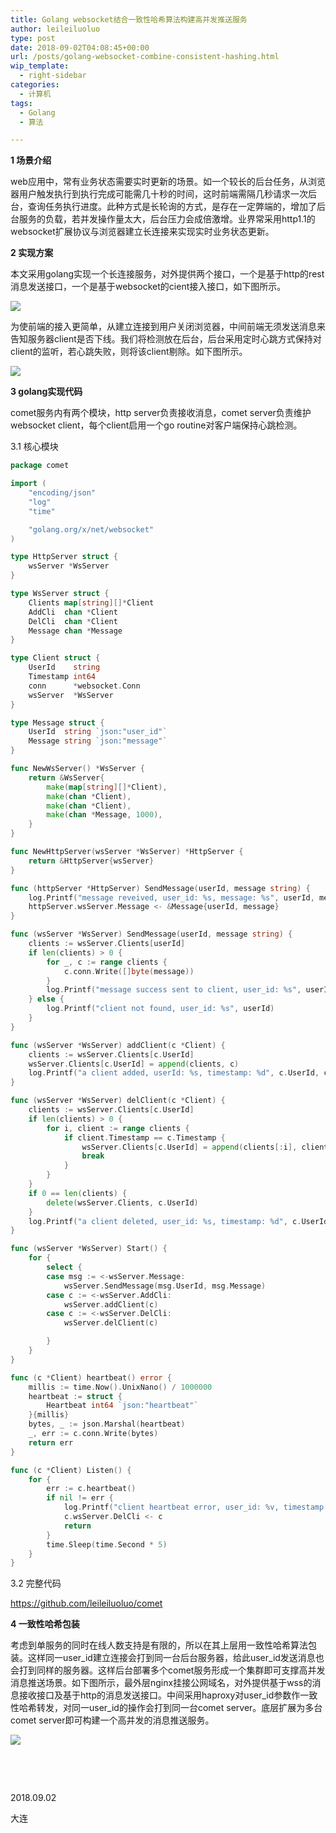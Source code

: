```yaml
---
title: Golang websocket结合一致性哈希算法构建高并发推送服务
author: leileiluoluo
type: post
date: 2018-09-02T04:08:45+00:00
url: /posts/golang-websocket-combine-consistent-hashing.html
wip_template:
  - right-sidebar
categories:
  - 计算机
tags:
  - Golang
  - 算法

---
```

**1 场景介绍**
  
web应用中，常有业务状态需要实时更新的场景。如一个较长的后台任务，从浏览器用户触发执行到执行完成可能需几十秒的时间，这时前端需隔几秒请求一次后台，查询任务执行进度。此种方式是长轮询的方式，是存在一定弊端的，增加了后台服务的负载，若并发操作量太大，后台压力会成倍激增。业界常采用http1.1的websocket扩展协议与浏览器建立长连接来实现实时业务状态更新。

**2 实现方案**
  
本文采用golang实现一个长连接服务，对外提供两个接口，一个是基于http的rest消息发送接口，一个是基于websocket的cient接入接口，如下图所示。

![](https://leileiluoluo.github.io/static/images/uploads/2018/09/comet-api.png)
  
为使前端的接入更简单，从建立连接到用户关闭浏览器，中间前端无须发送消息来告知服务器client是否下线。我们将检测放在后台，后台采用定时心跳方式保持对client的监听，若心跳失败，则将该client剔除。如下图所示。

![](https://leileiluoluo.github.io/static/images/uploads/2018/09/comet-heartbeat.png)

**3 golang实现代码**
  
comet服务内有两个模块，http server负责接收消息，comet server负责维护websocket client，每个client启用一个go routine对客户端保持心跳检测。
  
3.1 核心模块

```go
package comet

import (
    "encoding/json"
    "log"
    "time"

    "golang.org/x/net/websocket"
)

type HttpServer struct {
    wsServer *WsServer
}

type WsServer struct {
    Clients map[string][]*Client
    AddCli  chan *Client
    DelCli  chan *Client
    Message chan *Message
}

type Client struct {
    UserId    string
    Timestamp int64
    conn      *websocket.Conn
    wsServer  *WsServer
}

type Message struct {
    UserId  string `json:"user_id"`
    Message string `json:"message"`
}

func NewWsServer() *WsServer {
    return &WsServer{
        make(map[string][]*Client),
        make(chan *Client),
        make(chan *Client),
        make(chan *Message, 1000),
    }
}

func NewHttpServer(wsServer *WsServer) *HttpServer {
    return &HttpServer{wsServer}
}

func (httpServer *HttpServer) SendMessage(userId, message string) {
    log.Printf("message reveived, user_id: %s, message: %s", userId, message)
    httpServer.wsServer.Message <- &Message{userId, message}
}

func (wsServer *WsServer) SendMessage(userId, message string) {
    clients := wsServer.Clients[userId]
    if len(clients) > 0 {
        for _, c := range clients {
            c.conn.Write([]byte(message))
        }
        log.Printf("message success sent to client, user_id: %s", userId)
    } else {
        log.Printf("client not found, user_id: %s", userId)
    }
}

func (wsServer *WsServer) addClient(c *Client) {
    clients := wsServer.Clients[c.UserId]
    wsServer.Clients[c.UserId] = append(clients, c)
    log.Printf("a client added, userId: %s, timestamp: %d", c.UserId, c.Timestamp)
}

func (wsServer *WsServer) delClient(c *Client) {
    clients := wsServer.Clients[c.UserId]
    if len(clients) > 0 {
        for i, client := range clients {
            if client.Timestamp == c.Timestamp {
                wsServer.Clients[c.UserId] = append(clients[:i], clients[i+1:]...)
                break
            }
        }
    }
    if 0 == len(clients) {
        delete(wsServer.Clients, c.UserId)
    }
    log.Printf("a client deleted, user_id: %s, timestamp: %d", c.UserId, c.Timestamp)
}

func (wsServer *WsServer) Start() {
    for {
        select {
        case msg := <-wsServer.Message:
            wsServer.SendMessage(msg.UserId, msg.Message)
        case c := <-wsServer.AddCli:
            wsServer.addClient(c)
        case c := <-wsServer.DelCli:
            wsServer.delClient(c)

        }
    }
}

func (c *Client) heartbeat() error {
    millis := time.Now().UnixNano() / 1000000
    heartbeat := struct {
        Heartbeat int64 `json:"heartbeat"`
    }{millis}
    bytes, _ := json.Marshal(heartbeat)
    _, err := c.conn.Write(bytes)
    return err
}

func (c *Client) Listen() {
    for {
        err := c.heartbeat()
        if nil != err {
            log.Printf("client heartbeat error, user_id: %v, timestamp: %d, err: %s", c.UserId, c.Timestamp, err)
            c.wsServer.DelCli <- c
            return
        }
        time.Sleep(time.Second * 5)
    }
}
```

3.2 完整代码
  
<a href="https://github.com/leileiluoluo/comet" rel="noopener" target="_blank">https://github.com/leileiluoluo/comet</a>

**4 一致性哈希包装**
  
考虑到单服务的同时在线人数支持是有限的，所以在其上层用一致性哈希算法包装。这样同一user_id建立连接会打到同一台后台服务器，给此user_id发送消息也会打到同样的服务器。这样后台部署多个comet服务形成一个集群即可支撑高并发消息推送场景。如下图所示，最外层nginx挂接公网域名，对外提供基于wss的消息接收接口及基于http的消息发送接口。中间采用haproxy对user_id参数作一致性哈希转发，对同一user_id的操作会打到同一台comet server。底层扩展为多台comet server即可构建一个高并发的消息推送服务。

![](https://leileiluoluo.github.io/static/images/uploads/2018/09/comet-with-nginx-1.png)

&nbsp;

&nbsp;

2018.09.02
  
大连